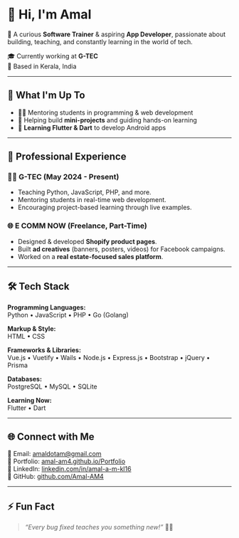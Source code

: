 # 👋 Hi, I'm Amal

🚀 A curious **Software Trainer** & aspiring **App Developer**, passionate about building, teaching, and constantly learning in the world of tech.

🎓 Currently working at **G-TEC**  
📍 Based in Kerala, India

---

## 🧠 What I'm Up To
- 👨‍🏫 Mentoring students in programming & web development
- 🔨 Helping build **mini-projects** and guiding hands-on learning
- 📱 **Learning Flutter & Dart** to develop Android apps

---

## 💼 Professional Experience

### 👨‍🏫 G-TEC (May 2024 - Present)
- Teaching Python, JavaScript, PHP, and more.
- Mentoring students in real-time web development.
- Encouraging project-based learning through live examples.

### 🌐 E COMM NOW (Freelance, Part-Time)
- Designed & developed **Shopify product pages**.
- Built **ad creatives** (banners, posters, videos) for Facebook campaigns.
- Worked on a **real estate-focused sales platform**.

---

## 🛠️ Tech Stack

**Programming Languages:**  
Python • JavaScript • PHP • Go (Golang)  

**Markup & Style:**  
HTML • CSS  

**Frameworks & Libraries:**  
Vue.js • Vuetify • Wails • Node.js • Express.js • Bootstrap • jQuery • Prisma  

**Databases:**  
PostgreSQL • MySQL • SQLite  

**Learning Now:**  
Flutter • Dart  

---

## 🌐 Connect with Me

📩 Email: [amaldotam@gmail.com](mailto:amaldotam@gmail.com)  
🔗 Portfolio: [amal-am4.github.io/Portfolio](https://amal-am4.github.io/Portfolio/)  
💼 LinkedIn: [linkedin.com/in/amal-a-m-kl16](https://linkedin.com/in/amal-a-m-kl16)  
🐙 GitHub: [github.com/Amal-AM4](https://github.com/Amal-AM4)

---

## ⚡ Fun Fact

> _“Every bug fixed teaches you something new!”_ 🐞💡  
